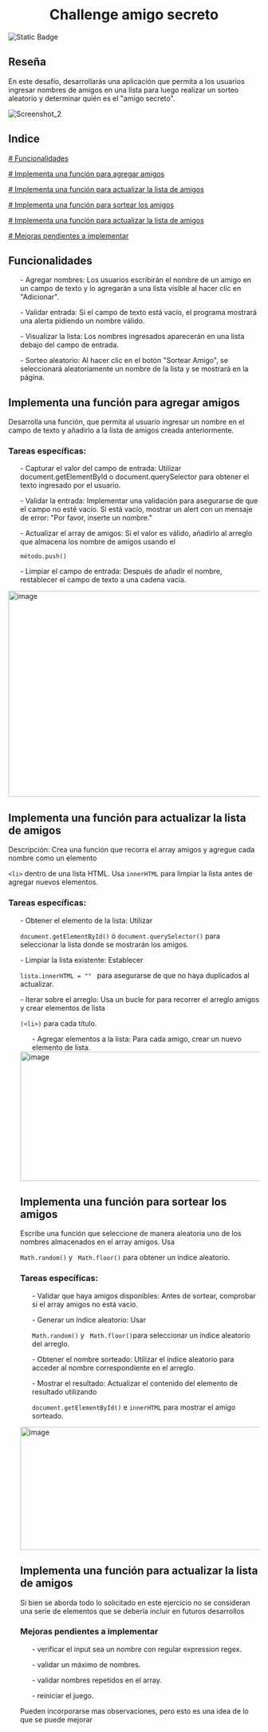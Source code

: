 <h1 align="center">Challenge amigo secreto</h1>
<img alt="Static Badge" src="https://img.shields.io/badge/challenge_amigo_secreto-One_%7C_Alura-blue">

<h2>Reseña</h2>
<p>En este desafío, desarrollarás una aplicación que permita a los usuarios ingresar nombres de amigos en una lista para luego realizar un sorteo aleatorio y determinar quién es el "amigo secreto".</p>

![Screenshot_2](https://github.com/user-attachments/assets/28663296-724f-4d15-b615-91a44a39b68b)

<h2>Indice</h2>

<a href="https://github.com/kyo-admin/challenge-amigo-secreto?tab=readme-ov-file#funcionalidades"># Funcionalidades</a>

<a href="https://github.com/kyo-admin/challenge-amigo-secreto?tab=readme-ov-file#implementa-una-funci%C3%B3n-para-agregar-amigos"># Implementa una función para agregar amigos</a>

<a href="https://github.com/kyo-admin/challenge-amigo-secreto?tab=readme-ov-file#implementa-una-funci%C3%B3n-para-actualizar-la-lista-de-amigos"># Implementa una función para actualizar la lista de amigos</a>

<a href="https://github.com/kyo-admin/challenge-amigo-secreto?tab=readme-ov-file#implementa-una-funci%C3%B3n-para-sortear-los-amigos"># Implementa una función para sortear los amigos</a>

<a href="https://github.com/kyo-admin/challenge-amigo-secreto?tab=readme-ov-file#implementa-una-funci%C3%B3n-para-actualizar-la-lista-de-amigos-1"># Implementa una función para actualizar la lista de amigos</a>

<a href="https://github.com/kyo-admin/challenge-amigo-secreto?tab=readme-ov-file#mejoras-pendientes-a-implementar"># Mejoras pendientes a implementar</a>

<h2>Funcionalidades</h2>

<ul>- Agregar nombres: Los usuarios escribirán el nombre de un amigo en un campo de texto y lo agregarán a una lista visible al hacer clic en "Adicionar".</ul>
<ul>- Validar entrada: Si el campo de texto está vacío, el programa mostrará una alerta pidiendo un nombre válido.</ul>
<ul>- Visualizar la lista: Los nombres ingresados aparecerán en una lista debajo del campo de entrada.</ul>
<ul>- Sorteo aleatorio: Al hacer clic en el botón "Sortear Amigo", se seleccionará aleatoriamente un nombre de la lista y se mostrará en la página.</ul>

<h2>Implementa una función para agregar amigos</h2>
<p>Desarrolla una función, que permita al usuario ingresar un nombre en el campo de texto y añadirlo a la lista de amigos creada anteriormente.</p> 
<h3>Tareas específicas: </h3>
<ul>- Capturar el valor del campo de entrada: Utilizar document.getElementById o document.querySelector para obtener el texto ingresado por el usuario.</ul>
<ul>- Validar la entrada: Implementar una validación para asegurarse de que el campo no esté vacío. Si está vacío, mostrar un alert con un mensaje de error: "Por favor, inserte un nombre."</ul> 
<ul>- Actualizar el array de amigos: Si el valor es válido, añadirlo al arreglo que almacena los nombre de amigos usando el 
 
  ```
  método.push()
  ```
</ul>
<ul>- Limpiar el campo de entrada: Después de añadir el nombre, restablecer el campo de texto a una cadena vacía.</ul>

<img width="797" height="412" alt="image" src="https://github.com/user-attachments/assets/77365a33-540b-4711-9e39-2e7e81e7e583" />


<h2>Implementa una función para actualizar la lista de amigos</h2>

<p>Descripción: Crea una función que recorra el array amigos y agregue cada nombre como un elemento 
  
  ```<li>``` dentro de una lista HTML.  Usa ```innerHTML``` para limpiar la lista antes de agregar nuevos elementos.</p>
   
 <h3>Tareas específicas:</h3>

 <ul>- Obtener el elemento de la lista: 
 Utilizar  
   
   ```document.getElementById()``` ó  ```document.querySelector()``` para seleccionar la lista donde se mostrarán los amigos.</ul>

 <ul>- Limpiar la lista existente: Establecer  
   
   ```lista.innerHTML = "" ```  para asegurarse de que no haya duplicados al actualizar.</ul>

 <ul>- Iterar sobre el arreglo: 
 Usa un bucle for para recorrer el arreglo amigos y crear elementos de lista 
   
   ```(<li>)``` para cada título.</li>

 <ul>- Agregar elementos a la lista: Para cada amigo, crear un nuevo elemento de lista.</ul>
 
<img width="981" height="259" alt="image" src="https://github.com/user-attachments/assets/84ccde01-170f-483c-a02f-052ee3946c67" />

<h2>Implementa una función para sortear los amigos</h2>

<p>Escribe una función que seleccione de manera aleatoria uno de los nombres almacenados en el array amigos. 
Usa 
  
  ``` Math.random() ``` y ``` Math.floor()``` para obtener un índice aleatorio.</p>

<h3>Tareas específicas:</h3>

<ul>- Validar que haya amigos disponibles: Antes de sortear, comprobar si el array amigos no está vacío.</ul>

<ul>- Generar un índice aleatorio: Usar  
  
  ``` Math.random() ``` y ``` Math.floor()```para seleccionar un índice aleatorio del arreglo.</ul>

<ul>- Obtener el nombre sorteado: Utilizar el índice aleatorio para acceder al nombre correspondiente en el arreglo.</ul>

<ul>- Mostrar el resultado: Actualizar el contenido del elemento de resultado utilizando 
  
  ```document.getElementById()``` e ```innerHTML``` para mostrar el amigo sorteado.</ul>
<img width="1152" height="246" alt="image" src="https://github.com/user-attachments/assets/7fb99130-c8b8-4f9d-a4e9-82bc25f1e040" />

<h2>Implementa una función para actualizar la lista de amigos</h2>
<p>Si bien se aborda todo lo solicitado en este ejercicio no se consideran una serie de elementos que se debería incluir en futuros desarrollos</p>
<h3>Mejoras pendientes a implementar</h3>
<ul>- verificar el input sea un nombre con regular expression regex.</ul>
<ul>- validar un máximo de nombres.</ul>
<ul>- validar nombres repetidos en el array.</ul>
<ul>- reiniciar el juego.</ul>

<p>Pueden incorporarse mas observaciones, pero esto es una idea de lo que se puede mejorar</p>
